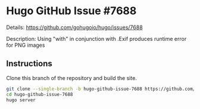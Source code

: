 # Hugo GitHub Issue #7688

Details: <https://github.com/gohugoio/hugo/issues/7688>

Description: Using "with" in conjunction with .Exif produces runtime error for PNG images

## Instructions

Clone this branch of the repository and build the site.

```bash
git clone --single-branch -b hugo-github-issue-7688 https://github.com/jmooring/hugo-testing hugo-github-issue-7688
cd hugo-github-issue-7688
hugo server
```
